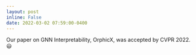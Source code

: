 ```yaml
---
layout: post
inline: False
date: 2022-03-02 07:59:00-0400
---
```


Our paper on GNN Interpretability, OrphicX, was accepted by CVPR 2022.
:smiley: 